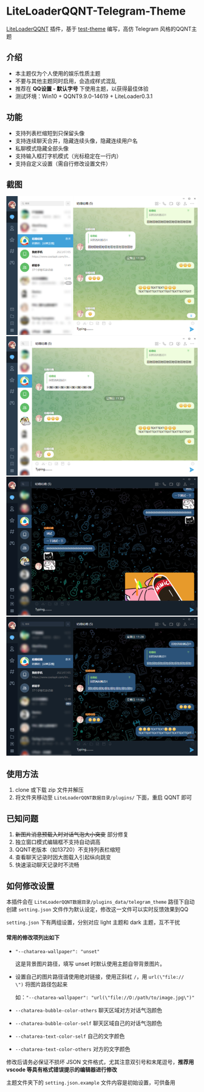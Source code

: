 # LiteLoaderQQNT-Telegram-Theme

[LiteLoaderQQNT](https://github.com/mo-jinran/LiteLoaderQQNT) 插件，基于 [test-theme](https://github.com/mo-jinran/test-theme) 编写，高仿 Telegram 风格的QQNT主题



## 介绍

- 本主题仅为个人使用的娱乐性质主题
- 不要与其他主题同时启用，会造成样式混乱
- 推荐在 **QQ设置 - 默认字号** 下使用主题，以获得最佳体验
- 测试环境：Win10 + QQNT9.9.0-14619 + LiteLoader0.3.1



## 功能

- 支持列表栏缩短到只保留头像
- 支持连续聊天合并，隐藏连续头像，隐藏连续用户名
- 私聊模式隐藏全部头像
- 支持输入框打字机模式（光标稳定在一行内）
- 支持自定义设置（需自行修改设置文件）



## 截图
![1.png](screenshots/1.png)
![2.png](screenshots/2.png)
![3.png](screenshots/3.png)
![4.png](screenshots/4.png)



## 使用方法

1. clone 或下载 zip 文件并解压
2. 将文件夹移动至 `LiteLoaderQQNT数据目录/plugins/` 下面，重启 QQNT 即可



## 已知问题
1. ~~新图片消息预载入时对话气泡大小突变~~ 部分修复
2. 独立窗口模式编辑框不支持自动调高
3. QQNT老版本（如13720）不支持列表栏缩短
4. 查看聊天记录时因大图载入引起纵向跳变
5. 快速滚动聊天记录时不流畅



## 如何修改设置
本插件会在 `LiteLoaderQQNT数据目录/plugins_data/telegram_theme` 路径下自动创建 `setting.json` 文件作为默认设定，修改这一文件可以实时反馈效果到QQ

`setting.json` 下有两组设置，分别对应 light 主题和 dark 主题，互不干扰

#### 常用的修改项列出如下

- `"--chatarea-wallpaper": "unset"`

  这是背景图片路径，填写 unset 时默认使用主题自带背景图片。
- 设置自己的图片路径请使用绝对链接，使用正斜杠 `/`，用 `url(\"file://　　　　\")` 将图片路径包起来
  
  如：`"--chatarea-wallpaper": "url(\"file://D:/path/to/image.jpg\")"`

- `--chatarea-bubble-color-others` 聊天区域对方对话气泡颜色

- `--chatarea-bubble-color-self` 聊天区域自己的对话气泡颜色

- `--chatarea-text-color-self` 自己的文字颜色

- `--chatarea-text-color-others` 对方的文字颜色



修改后请务必保证不损坏 JSON 文件格式，尤其注意双引号和末尾逗号，**推荐用 vscode 等具有格式错误提示的编辑器进行修改**

主题文件夹下的 `setting.json.example` 文件内容是初始设置，可供备用